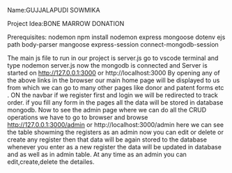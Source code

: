 Name:GUJJALAPUDI SOWMIKA 

Project Idea:BONE MARROW DONATION 

Prerequisites:  nodemon
npm install nodemon express mongoose dotenv ejs path body-parser mangoose express-session connect-mongodb-session 

The main js file to run in our project is server.js
go to vscode terminal and type nodemon server.js now the mongodb is connected
and Server is started on http://127.0.0.1:3000 or http://localhost:3000
By opening any of the above links in the browser our main home page will be displayed to us from which we can go to many other pages like
donor and patent forms etc . ON the navbar if we register first and login we will be redirected to track order. if you fill any form in 
the pages all the data will be stored in database mongodb.
Now to see the admin page where we can do all the CRUD operations we have to go to browser and browse http://127.0.0.1:3000/admin or http://localhost:3000/admin
here we can see the table showming the registers as an admin now you can edit or delete or create any register then that data will be again stored to the database
whenever you enter as a new register the data will be updated in database and as well as in admin table. At any time as an admin you can edit,create,delete the detailes.

